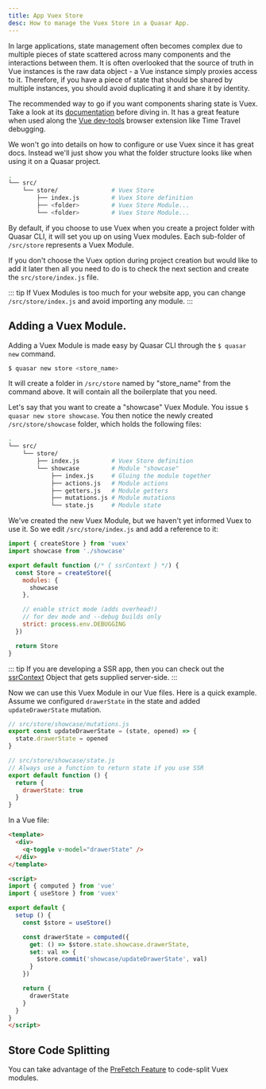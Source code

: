 ```yaml
---
title: App Vuex Store
desc: How to manage the Vuex Store in a Quasar App.
---
```

In large applications, state management often becomes complex due to multiple pieces of state scattered across many components and the interactions between them. It is often overlooked that the source of truth in Vue instances is the raw data object - a Vue instance simply proxies access to it. Therefore, if you have a piece of state that should be shared by multiple instances, you should avoid duplicating it and share it by identity.

The recommended way to go if you want components sharing state is Vuex. Take a look at its [documentation](https://vuex.vuejs.org/) before diving in. It has a great feature when used along the [Vue dev-tools](https://github.com/vuejs/vue-devtools) browser extension like Time Travel debugging.

We won't go into details on how to configure or use Vuex since it has great docs. Instead we'll just show you what the folder structure looks like when using it on a Quasar project.

```bash
.
└── src/
    └── store/               # Vuex Store
        ├── index.js         # Vuex Store definition
        ├── <folder>         # Vuex Store Module...
        └── <folder>         # Vuex Store Module...
```

By default, if you choose to use Vuex when you create a project folder with Quasar CLI, it will set you up on using Vuex modules. Each sub-folder of `/src/store` represents a Vuex Module.

If you don't choose the Vuex option during project creation but would like to add it later then all you need to do is to check the next section and create the `src/store/index.js` file.

::: tip
If Vuex Modules is too much for your website app, you can change `/src/store/index.js` and avoid importing any module.
:::

## Adding a Vuex Module.
Adding a Vuex Module is made easy by Quasar CLI through the `$ quasar new` command.

```bash
$ quasar new store <store_name>
```

It will create a folder in `/src/store` named by "store_name" from the command above. It will contain all the boilerplate that you need.

Let's say that you want to create a "showcase" Vuex Module. You issue `$ quasar new store showcase`. You then notice the newly created `/src/store/showcase` folder, which holds the following files:

```bash
.
└── src/
    └── store/
        ├── index.js         # Vuex Store definition
        └── showcase         # Module "showcase"
            ├── index.js     # Gluing the module together
            ├── actions.js   # Module actions
            ├── getters.js   # Module getters
            ├── mutations.js # Module mutations
            └── state.js     # Module state
```

We've created the new Vuex Module, but we haven't yet informed Vuex to use it. So we edit `/src/store/index.js` and add a reference to it:

```js
import { createStore } from 'vuex'
import showcase from './showcase'

export default function (/* { ssrContext } */) {
  const Store = createStore({
    modules: {
      showcase
    },

    // enable strict mode (adds overhead!)
    // for dev mode and --debug builds only
    strict: process.env.DEBUGGING
  })

  return Store
}
```

::: tip
If you are developing a SSR app, then you can check out the [ssrContext](/quasar-cli/developing-ssr/ssr-context-object) Object that gets supplied server-side.
:::

Now we can use this Vuex Module in our Vue files. Here is a quick example. Assume we configured `drawerState` in the state and added `updateDrawerState` mutation.

```js
// src/store/showcase/mutations.js
export const updateDrawerState = (state, opened) => {
  state.drawerState = opened
}

// src/store/showcase/state.js
// Always use a function to return state if you use SSR
export default function () {
  return {
    drawerState: true
  }
}
```

In a Vue file:

```html
<template>
  <div>
    <q-toggle v-model="drawerState" />
  </div>
</template>

<script>
import { computed } from 'vue'
import { useStore } from 'vuex'

export default {
  setup () {
    const $store = useStore()

    const drawerState = computed({
      get: () => $store.state.showcase.drawerState,
      set: val => {
        $store.commit('showcase/updateDrawerState', val)
      }
    })

    return {
      drawerState
    }
  }
}
</script>
```

## Store Code Splitting
You can take advantage of the [PreFetch Feature](/quasar-cli/prefetch-feature#Store-Code-Splitting) to code-split Vuex modules.

